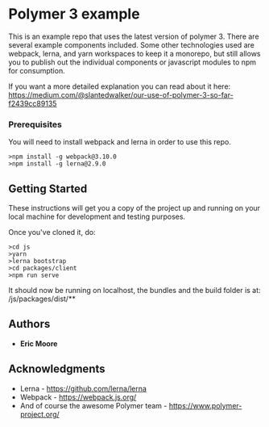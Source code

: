 # Polymer 3 example

This is an example repo that uses the latest version of polymer 3. There are several example components included.
Some other technologies used are webpack, lerna, and yarn workspaces to keep it a monorepo, but still allows you to
publish out the individual components or javascript modules to npm for consumption.

If you want a more detailed explanation you can read about it here: https://medium.com/@slantedwalker/our-use-of-polymer-3-so-far-f2439cc89135

### Prerequisites

You will need to install webpack and lerna in order to use this repo.

```
>npm install -g webpack@3.10.0
>npm install -g lerna@2.9.0
```

## Getting Started

These instructions will get you a copy of the project up and running on your local machine for development and testing purposes.

Once you've cloned it, do:
```
>cd js
>yarn
>lerna bootstrap
>cd packages/client
>npm run serve
```

It should now be running on localhost, the bundles and the build folder is at:
/js/packages/dist/**

## Authors

* **Eric Moore**


## Acknowledgments

* Lerna - https://github.com/lerna/lerna
* Webpack - https://webpack.js.org/
* And of course the awesome Polymer team - https://www.polymer-project.org/
